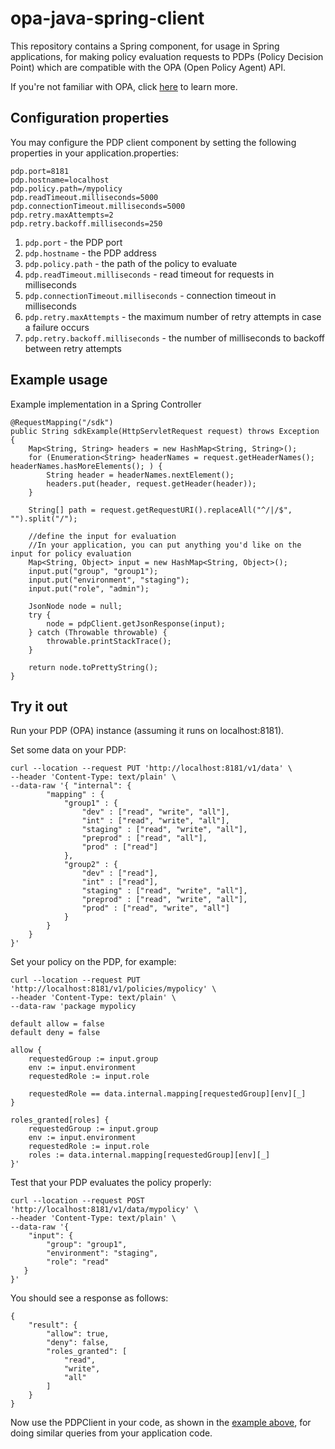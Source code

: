 # opa-java-spring-client

This repository contains a Spring component, for usage in Spring applications, for making policy evaluation requests
to PDPs (Policy Decision Point) which are compatible with the OPA (Open Policy Agent) API. 

If you're not familiar with OPA, click [here](https://www.openpolicyagent.org/) to learn more.

## Configuration properties

You may configure the PDP client component by setting the following properties in your 
application.properties:

    pdp.port=8181
    pdp.hostname=localhost
    pdp.policy.path=/mypolicy
    pdp.readTimeout.milliseconds=5000
    pdp.connectionTimeout.milliseconds=5000
    pdp.retry.maxAttempts=2
    pdp.retry.backoff.milliseconds=250
    
1. ```pdp.port``` - the PDP port
1. ```pdp.hostname``` - the PDP address
1. ```pdp.policy.path``` - the path of the policy to evaluate
1. ```pdp.readTimeout.milliseconds``` - read timeout for requests in milliseconds 
1. ```pdp.connectionTimeout.milliseconds``` - connection timeout in milliseconds
1. ```pdp.retry.maxAttempts``` - the maximum number of retry attempts in case a failure occurs
1. ```pdp.retry.backoff.milliseconds``` - the number of milliseconds to backoff between retry attempts
   
 
## Example usage

<a name="example"></a>
Example implementation in a Spring Controller 

    @RequestMapping("/sdk")
    public String sdkExample(HttpServletRequest request) throws Exception {
        Map<String, String> headers = new HashMap<String, String>();
        for (Enumeration<String> headerNames = request.getHeaderNames(); headerNames.hasMoreElements(); ) {
            String header = headerNames.nextElement();
            headers.put(header, request.getHeader(header));
        }

        String[] path = request.getRequestURI().replaceAll("^/|/$", "").split("/");

        //define the input for evaluation
        //In your application, you can put anything you'd like on the input for policy evaluation
        Map<String, Object> input = new HashMap<String, Object>();
        input.put("group", "group1");
        input.put("environment", "staging");
        input.put("role", "admin");

        JsonNode node = null;
        try {
            node = pdpClient.getJsonResponse(input);
        } catch (Throwable throwable) {
            throwable.printStackTrace();
        }

        return node.toPrettyString();
    }
    
## Try it out

Run your PDP (OPA) instance (assuming it runs on localhost:8181).

Set some data on your PDP:

    curl --location --request PUT 'http://localhost:8181/v1/data' \
    --header 'Content-Type: text/plain' \
    --data-raw '{ "internal": {
            "mapping" : {
                "group1" : {
                    "dev" : ["read", "write", "all"],
                    "int" : ["read", "write", "all"],
                    "staging" : ["read", "write", "all"],
                    "preprod" : ["read", "all"],
                    "prod" : ["read"]
                },
                "group2" : {
                    "dev" : ["read"],
                    "int" : ["read"],
                    "staging" : ["read", "write", "all"],
                    "preprod" : ["read", "write", "all"],
                    "prod" : ["read", "write", "all"]
                }    
            }
        }
    }'

Set your policy on the PDP, for example:

    curl --location --request PUT 'http://localhost:8181/v1/policies/mypolicy' \
    --header 'Content-Type: text/plain' \
    --data-raw 'package mypolicy
    
    default allow = false
    default deny = false
    
    allow {   
        requestedGroup := input.group
        env := input.environment
        requestedRole := input.role
    
        requestedRole == data.internal.mapping[requestedGroup][env][_]
    }
    
    roles_granted[roles] {
        requestedGroup := input.group
        env := input.environment
        requestedRole := input.role
        roles := data.internal.mapping[requestedGroup][env][_]
    }'

Test that your PDP evaluates the policy properly:

    curl --location --request POST 'http://localhost:8181/v1/data/mypolicy' \
    --header 'Content-Type: text/plain' \
    --data-raw '{ 
        "input": {
            "group": "group1",
            "environment": "staging",
            "role": "read"
       }
    }'
    
You should see a response as follows:

    {
        "result": {
            "allow": true,
            "deny": false,
            "roles_granted": [
                "read",
                "write",
                "all"
            ]
        }
    }

Now use the PDPClient in your code, as shown in the [example above](#example), for doing similar queries from your application code.